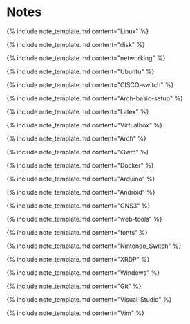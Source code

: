 # Notes  
  
{% include note_template.md content="Linux" %}
  
{% include note_template.md content="disk" %}
  
{% include note_template.md content="networking" %}
  
{% include note_template.md content="Ubuntu" %}
  
{% include note_template.md content="CISCO-switch" %}
  
{% include note_template.md content="Arch-basic-setup" %}
  
{% include note_template.md content="Latex" %}
  
{% include note_template.md content="Virtualbox" %}
  
{% include note_template.md content="Arch" %}
  
{% include note_template.md content="i3wm" %}

{% include note_template.md content="Docker" %}

{% include note_template.md content="Arduino" %}

{% include note_template.md content="Android" %}

{% include note_template.md content="GNS3" %}

{% include note_template.md content="web-tools" %}

{% include note_template.md content="fonts" %}

{% include note_template.md content="Nintendo_Switch" %}

{% include note_template.md content="XRDP" %}

{% include note_template.md content="Windows" %}

{% include note_template.md content="Git" %}

{% include note_template.md content="Visual-Studio" %}

{% include note_template.md content="Vim" %}
